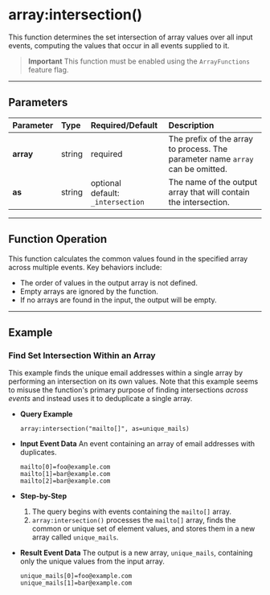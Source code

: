 # array:intersection()

This function determines the set intersection of array values over all input events, computing the values that occur in all events supplied to it.

> **Important**
> This function must be enabled using the `ArrayFunctions` feature flag.

***

## Parameters

| Parameter | Type | Required/Default | Description |
| :--- | :--- | :--- | :--- |
| **array** | string | required | The prefix of the array to process. The parameter name `array` can be omitted. |
| **as** | string | optional <br> default: `_intersection` | The name of the output array that will contain the intersection. |

***

## Function Operation

This function calculates the common values found in the specified array across multiple events. Key behaviors include:
* The order of values in the output array is not defined.
* Empty arrays are ignored by the function.
* If no arrays are found in the input, the output will be empty.

***

## Example

### Find Set Intersection Within an Array

This example finds the unique email addresses within a single array by performing an intersection on its own values. Note that this example seems to misuse the function's primary purpose of finding intersections *across events* and instead uses it to deduplicate a single array.

* **Query Example**
    ```
    array:intersection("mailto[]", as=unique_mails)
    ```

* **Input Event Data**
    An event containing an array of email addresses with duplicates.
    ```
    mailto[0]=foo@example.com
    mailto[1]=bar@example.com
    mailto[2]=bar@example.com
    ```

* **Step-by-Step**
    1.  The query begins with events containing the `mailto[]` array.
    2.  `array:intersection()` processes the `mailto[]` array, finds the common or unique set of element values, and stores them in a new array called `unique_mails`.

* **Result Event Data**
    The output is a new array, `unique_mails`, containing only the unique values from the input array.
    ```
    unique_mails[0]=foo@example.com
    unique_mails[1]=bar@example.com
    ```